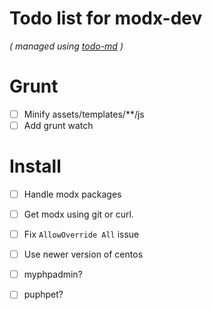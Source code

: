 # Todo list for modx-dev

_\( managed using [todo-md](https://github.com/Hypercubed/todo-md) \)_

# Grunt
- [ ] Minify assets/templates/**/js
- [ ] Add grunt watch

# Install
- [ ] Handle modx packages
- [ ] Get modx using git or curl.
- [ ] Fix `AllowOverride All` issue
- [ ] Use newer version of centos
- [ ] myphpadmin?
- [ ] puphpet?

